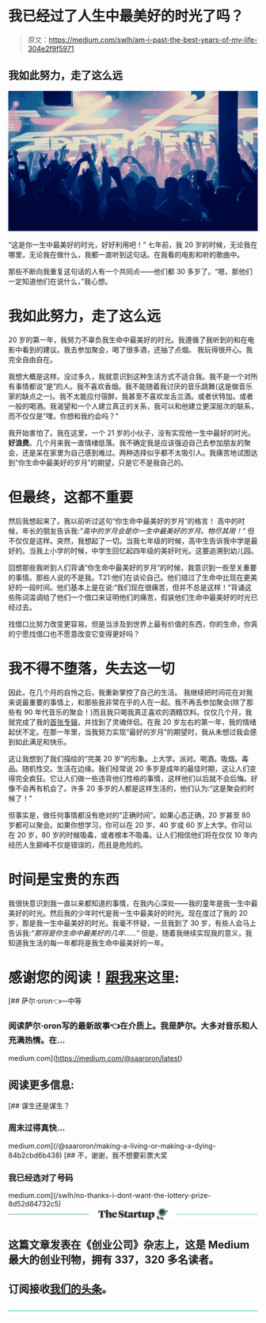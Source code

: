 # 我已经过了人生中最美好的时光了吗？

> 原文：<https://medium.com/swlh/am-i-past-the-best-years-of-my-life-304e2f9f5971>

## 我如此努力，走了这么远

![](img/5a68a31867a244e3e3b50190934f954d.png)

“这是你一生中最美好的时光，好好利用吧！”
七年前，我 20 岁的时候，无论我在哪里，无论我在做什么，我都一直听到这句话。在我看的电影和听的歌曲中。

那些不断向我重复这句话的人有一个共同点——他们都 30 多岁了。“嗯，那他们一定知道他们在说什么，”我心想。

# 我如此努力，走了这么远

20 岁的第一年，我努力不辜负我生命中最美好的时光。我遵循了我听到的和在电影中看到的建议。我去参加聚会，喝了很多酒，还抽了点烟。
我玩得很开心。我完全自由自在。

我想大概是这样。没过多久，我就意识到这种生活方式不适合我。我不是一个对所有事情都说“是”的人。我不喜欢香烟。我不能随着我讨厌的音乐跳舞(这是做音乐家的缺点之一)。我不太能应付宿醉，我甚至不喜欢龙舌兰酒。或者伏特加。或者一般的喝酒。我渴望和一个人建立真正的关系，我可以和他建立更深层次的联系，而不仅仅是“嘿，你想和我约会吗？”

我开始害怕了。我在这里，一个 21 岁的小伙子，没有实现他一生中最好的时光。**好浪费**。几个月来我一直情绪低落。我不确定我是应该强迫自己去参加朋友的聚会，还是呆在家里为自己感到难过。两种选择似乎都不太吸引人。我痛苦地试图达到“你生命中最美好的岁月”的期望，只是它不是我自己的。

# 但最终，这都不重要

然后我想起来了。我以前听过这句“你生命中最美好的岁月”的格言！
高中的时候，年长的朋友告诉我:*“高中的岁月会是你一生中最美好的岁月。物尽其用！”* 但不仅仅是这样。突然，我想起了一切。当我七年级的时候，高中生告诉我中学是最好的。当我上小学的时候，中学生回忆起四年级的美好时光。这要追溯到幼儿园。

回想那些我听到人们背诵“你生命中最美好的岁月”的时候，我意识到一些至关重要的事情。那些人说的不是我。T21:他们在谈论自己。他们错过了生命中比现在更美好的一段时间。他们基本上是在说:“我们现在很痛苦，但并不总是这样！”背诵这些陈词滥调给了他们一个借口来证明他们的痛苦，假装他们生命中最美好的时光已经过去。

找借口比努力改变更容易。但是当涉及到世界上最有价值的东西，你的生命，你真的宁愿找借口也不愿意改变它变得更好吗？

# 我不得不堕落，失去这一切

因此，在几个月的自怜之后，我重新掌控了自己的生活。
我继续把时间花在对我来说最重要的事情上，和那些我非常在乎的人在一起。我不再去参加聚会(除了那些有 90 年代音乐的聚会！)而且我只喝我真正喜欢的酒精饮料。仅仅几个月，我就完成了我的[首张专辑](http://www.sir-o.com)，并找到了灵魂伴侣。在我 20 岁左右的第一年，我的情绪起伏不定。在那一年里，当我努力实现“最好的岁月”的期望时，我从未想过我会感到如此满足和快乐。

这让我想到了我们描绘的“完美 20 岁”的形象。上大学。派对。喝酒。吸烟。毒品。随机性交。生活在边缘。我们经常说 20 多岁是成年的最佳时期，这让人们变得完全疯狂。它让人们做一些违背他们性格的事情，这样他们以后就不会后悔。好像不会再有机会了。许多 20 多岁的人都是这样生活的，他们认为:“这是聚会的时候了！”

但事实是，做任何事情都没有绝对的“正确时间”。如果心态正确，20 岁甚至 80 岁都可以聚会。如果你想学习，你可以在 20 岁、40 岁或 60 岁上大学。你可以在 20 岁，80 岁的时候吸毒，或者根本不吸毒。让人们相信他们将在仅仅 10 年内经历人生巅峰不仅是错误的，而且是危险的。

# 时间是宝贵的东西

我很快意识到我一直以来都知道的事情，在我内心深处——我的童年是我一生中最美好的时光。然后我的少年时代是我一生中最美好的时光。现在度过了我的 20 岁，那是我一生中最美好的时光。我毫不怀疑，一旦我到了 30 岁，有些人会马上告诉我:*“那将是你生命中最美好的几年……”* 但是，随着我继续实现我的意义，我知道我生活的每一年都将是我生命中最美好的一年。

# 感谢您的阅读！[跟我来](/@saaroron)这里:

[](https://medium.com/@saaroron/latest) [## 萨尔·oron⁦⁦👈—中等

### 阅读萨尔·oron⁦⁦写的最新故事👈在介质上。我是萨尔。大多对音乐和人充满热情。在…

medium.com](https://medium.com/@saaroron/latest) 

## 阅读更多信息:

[](/@saaroron/making-a-living-or-making-a-dying-84b2cbd6b438) [## 谋生还是谋生？

### 周末过得真快…

medium.com](/@saaroron/making-a-living-or-making-a-dying-84b2cbd6b438) [](/swlh/no-thanks-i-dont-want-the-lottery-prize-8d52d84732c5) [## 不，谢谢，我不想要彩票大奖

### 我已经选对了号码

medium.com](/swlh/no-thanks-i-dont-want-the-lottery-prize-8d52d84732c5) [![](img/308a8d84fb9b2fab43d66c117fcc4bb4.png)](https://medium.com/swlh)

## 这篇文章发表在《创业公司》杂志上，这是 Medium 最大的创业刊物，拥有 337，320 多名读者。

## 订阅接收[我们的头条](http://growthsupply.com/the-startup-newsletter/)。

[![](img/b0164736ea17a63403e660de5dedf91a.png)](https://medium.com/swlh)